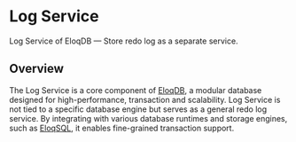 # Log Service

Log Service of EloqDB — Store redo log as a separate service.

## Overview

The Log Service is a core component of [EloqDB](https://github.com/eloqdata), a modular database designed for high-performance, transaction and scalability. Log Service is not tied to a specific database engine but serves as a general redo log service. By integrating with various database runtimes and storage engines, such as [EloqSQL](https://github.com/eloqdata/eloqsql), it enables fine-grained transaction support.
